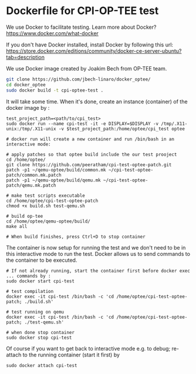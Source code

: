 Dockerfile for CPI-OP-TEE test
=====================

We use Docker to facilitate testing. Learn more about Docker? https://www.docker.com/what-docker

If you don't have Docker installed, install Docker by following this url:
https://store.docker.com/editions/community/docker-ce-server-ubuntu?tab=description 

We use Docker image created by Joakim Bech from OP-TEE team.

```bash
git clone https://github.com/jbech-linaro/docker_optee/
cd docker_optee
sudo docker build -t cpi-optee-test .

```
It will take some time.  When it's done, create an instance (container) of the docker image by :

```
test_project_path=<path/to/cpi_test>
sudo docker run --name cpi-test -it -e DISPLAY=$DISPLAY -v /tmp/.X11-unix:/tmp/.X11-unix -v $test_project_path:/home/optee/cpi_test optee

# docker run will create a new container and run /bin/bash in an interactive mode:

# apply patches so that optee build include the our test prooject
cd /home/optee/
git clone https://github.com/peeratham/cpi-test-optee-patch.git
patch -p1 ~/qemu-optee/build/common.mk ~/cpi-test-optee-patch/common.mk.patch
patch -p1 ~/qemu-optee/build/qemu.mk ~/cpi-test-optee-patch/qemu.mk.patch

# make test scripts executable
cd /home/optee/cpi-test-optee-patch
chmod +x build.sh test-qemu.sh

# build op-tee
cd /home/optee/qemu-optee/build/
make all

# When build finishes, press Ctrl+D to stop container
```
The container is now setup for running the test and we don't need to be in this interactive mode to run the test.
Docker allows us to send commands to the container to be executed. 

```
# If not already running, start the container first before docker exec ... commands by :
sudo docker start cpi-test

# test compilation
docker exec -it cpi-test /bin/bash -c 'cd /home/optee/cpi-test-optee-patch; ./build.sh'

# test running on qemu
docker exec -it cpi-test /bin/bash -c 'cd /home/optee/cpi-test-optee-patch; ./test-qemu.sh'

# when done stop container
sudo docker stop cpi-test

```
Of course if you want to get back to interactive mode e.g. to debug; re-attach to the running container (start it first) by 
```
sudo docker attach cpi-test
```
